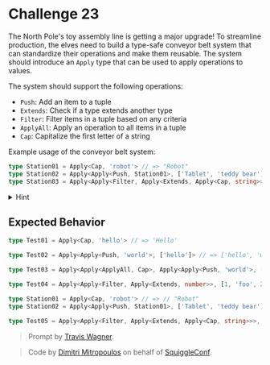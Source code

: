 # Challenge 23

The North Pole's toy assembly line is getting a major upgrade! To streamline production, the elves need to build a type-safe conveyor belt system that can standardize their operations and make them reusable. The system should introduce an `Apply` type that can be used to apply operations to values.

The system should support the following operations:

- `Push`: Add an item to a tuple
- `Extends`: Check if a type extends another type
- `Filter`: Filter items in a tuple based on any criteria
- `ApplyAll`: Apply an operation to all items in a tuple
- `Cap`: Capitalize the first letter of a string

Example usage of the conveyor belt system:

```ts
type Station01 = Apply<Cap, 'robot'> // => "Robot"
type Station02 = Apply<Apply<Push, Station01>, ['Tablet', 'teddy bear']> // => ["Tablet", "teddy bear", "Robot"]
type Station03 = Apply<Apply<Filter, Apply<Extends, Apply<Cap, string>>>, Station02> // => ["Tablet", "Robot"]
```

<details>
<summary>Hint</summary>
Generic types like <code>Array</code> let you abstract over the type of the element (<code>T</code>) in the container (<code>Array</code>). But what if you need to abstract over the type of the container itself?
</details>

## Expected Behavior

```ts
type Test01 = Apply<Cap, 'hello'> // => 'Hello'

type Test02 = Apply<Apply<Push, 'world'>, ['hello']> // => ['hello', 'world']

type Test03 = Apply<Apply<ApplyAll, Cap>, Apply<Apply<Push, 'world'>, ['hello']>> // => ['Hello', 'World']

type Test04 = Apply<Apply<Filter, Apply<Extends, number>>, [1, 'foo', 2, 3, 'bar', true]> // => [1, 2, 3]

type Station01 = Apply<Cap, 'robot'> // => // "Robot"
type Station02 = Apply<Apply<Push, Station01>, ['Tablet', 'teddy bear']> // => ["Tablet", "teddy bear", "Robot"]

type Test05 = Apply<Apply<Filter, Apply<Extends, Apply<Cap, string>>>, Station02> // => ['Tablet', 'Robot']
```

> Prompt by [Travis Wagner](https://github.com/trvswgnr).

> Code by [Dimitri Mitropoulos](https://github.com/dimitropoulos) on behalf of [SquiggleConf](https://squiggleconf.com/).
